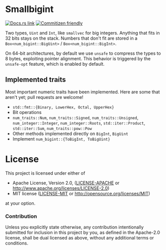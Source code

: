 # Smallbigint

[![Docs.rs link](https://docs.rs/smallbigint/badge.svg)](https://docs.rs/smallbigint)
[![Commitizen friendly](https://img.shields.io/badge/commitizen-friendly-brightgreen.svg)](http://commitizen.github.io/cz-cli/)

Two types, `Uint` and `Int`, like `smallvec` for big integers. Anything that fits in 32 bits stays on the stack. Numbers that don't fit are stored in a `Box<num_bigint::BigUint>` / `Box<num_bigint::BigInt>`.

On 64-bit architectures, by default we use `unsafe` to compress the types to 8 bytes, exploiting pointer alignment. This behavior is triggered by the `unsafe-opt` feature, which is enabled by default.

## Implemented traits

Most important numeric traits have been implemented. Here are some that aren't yet; pull requests are welcome!

- `std::fmt::{Binary, LowerHex, Octal, UpperHex}`
- Bit operations
- `num_traits::Num`, `num_traits::Signed`, `num_traits::Unsigned`, `num_integer::Integer`, `num_integer::Roots`, `std::iter::Product`, `std::iter::Sum`, `num_traits::pow::Pow`
- Other methods implemented directly on `BigInt`, `BigUint`
- Implement `num_bigint::{ToBigInt, ToBigUint}`

# License

This project is licensed under either of

 * Apache License, Version 2.0, ([LICENSE-APACHE](LICENSE-APACHE) or
   http://www.apache.org/licenses/LICENSE-2.0)
 * MIT license ([LICENSE-MIT](LICENSE-MIT) or
   http://opensource.org/licenses/MIT)

at your option.

### Contribution

Unless you explicitly state otherwise, any contribution intentionally submitted
for inclusion in this project by you, as defined in the Apache-2.0 license, shall be
dual licensed as above, without any additional terms or conditions.

